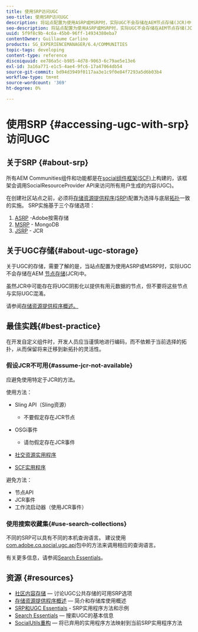 ```yaml
---
title: 使用SRP访问UGC
seo-title: 使用SRP访问UGC
description: 将站点配置为使用ASRP或MSRP时，实际UGC不会存储在AEM节点存储(JCR)中
seo-description: 将站点配置为使用ASRP或MSRP时，实际UGC不会存储在AEM节点存储(JCR)中
uuid: 5f9f8c9b-4c6a-45b0-96ff-14934380eba7
contentOwner: Guillaume Carlino
products: SG_EXPERIENCEMANAGER/6.4/COMMUNITIES
topic-tags: developing
content-type: reference
discoiquuid: ee786a5c-b985-4d78-9063-6c79ae5e13e6
exl-id: 3a16a771-e1c5-4ae4-9fc6-17a47064db54
source-git-commit: bd94d3949f0117aa3e1c9f0e84f7293a5d6b03b4
workflow-type: tm+mt
source-wordcount: '369'
ht-degree: 0%

---
```


# 使用SRP {#accessing-ugc-with-srp}访问UGC

## 关于SRP {#about-srp}

所有AEM Communities组件和功能都是在[social组件框架(SCF)](scf.md)上构建的，该框架会调用SocialResourceProvider API来访问所有用户生成的内容(UGC)。

在创建社区站点之前，必须将[存储资源提供程序(SRP)](working-with-srp.md)配置为选择与底层[拓扑](topologies.md)一致的实施。 SRP实施基于三个存储选项：

1. [ASRP](asrp.md)  -Adobe按需存储
2. [MSRP](msrp.md)  - MongoDB
3. [JSRP](jsrp.md)  - JCR

## 关于UGC存储{#about-ugc-storage}

关于UGC的存储，需要了解的是，当站点配置为使用ASRP或MSRP时，实际UGC不会存储在AEM [节点存储](../../help/sites-deploying/data-store-config.md)(JCR)中。

虽然JCR中可能存在将UGC阴影化以提供有用元数据的节点，但不要将这些节点与实际UGC混淆。

请参阅[存储资源提供程序概述。](srp.md)

## 最佳实践{#best-practice}

在开发自定义组件时，开发人员应当谨慎地进行编码，而不依赖于当前选择的拓扑，从而保留将来迁移到新拓扑的灵活性。

### 假设JCR不可用{#assume-jcr-not-available}

应避免使用特定于JCR的方法。

使用方法：

* Sling API（Sling资源）
   * 不要假定存在JCR节点

* OSGi事件
   * 请勿假定存在JCR事件

* [社交资源实用程序](socialutils.md#socialresourceutilities-package)
* [SCF实用程序](socialutils.md#scfutilities-package)

避免方法：

* 节点API
* JCR事件
* 工作流启动器（使用JCR事件）

### 使用搜索收藏集{#use-search-collections}

不同的SRP可以具有不同的本机查询语言。 建议使用[com.adobe.cq.social.ugc.api](https://helpx.adobe.com/experience-manager/6-4/sites/developing/using/reference-materials/javadoc/com/adobe/cq/social/ugc/api/package-summary.html)包中的方法来调用相应的查询语言。

有关更多信息，请参阅[Search Essentials](search-implementation.md)。

## 资源 {#resources}

* [社区内容存储](working-with-srp.md)  — 讨论UGC公共存储的可用SRP选项
* [存储资源提供程序概述](srp.md)  — 简介和存储库使用概述
* [SRP和UGC Essentials](srp-and-ugc.md)  - SRP实用程序方法和示例
* [Search Essentials](search-implementation.md)  — 搜索UGC的基本信息
* [SocialUtils重构](socialutils.md)  — 将已弃用的实用程序方法映射到当前SRP实用程序方法
